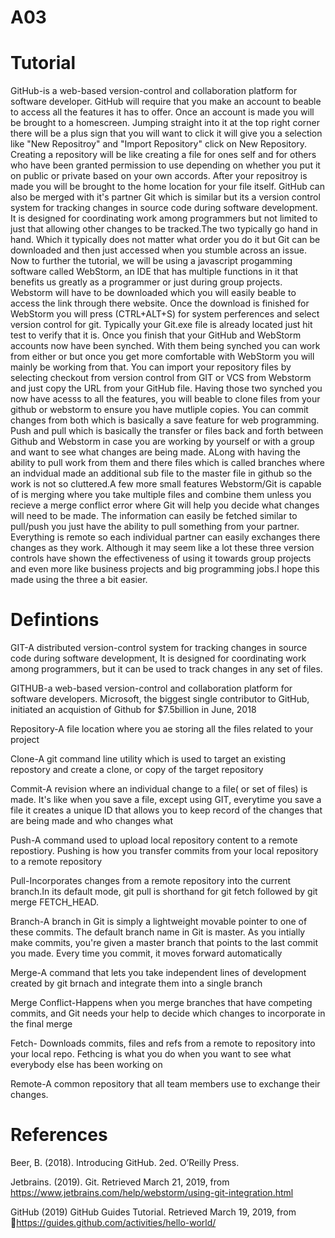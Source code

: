 # A03

# Tutorial
GitHub-is a web-based version-control and collaboration platform for software developer. GitHub will require that you make an account to beable to access all the features it has to offer. Once an account is made you will be brought to a homescreen. Jumping straight into it at the top right corner there will be a plus sign that you will want to click it will give you a selection like "New Repositroy" and "Import Repository" click on New Repository. Creating a repository will be like creating a file for ones self and for others who have been granted permission to use depending on whether you put it on public or private based on your own accords. After your repositroy is made you will be brought to the home location for your file itself. GitHub can also be merged with it's partner Git which is similar but its a version control system for tracking changes in source code during software development. It is designed for coordinating work among programmers but not limited to just that allowing other changes to be tracked.The two typically go hand in hand. Which it typically does not matter what order you do it but Git can be downloaded and then just accessed when you stumble across an issue. Now to further the tutorial, we will be using a javascript progamming software called WebStorm, an IDE that has multiple functions in it that benefits us greatly as a programmer or just during group projects. Webstorm will have to be downloaded which you will easily beable to access the link through there website. Once the download is finished for WebStorm you will press (CTRL+ALT+S) for system perferences and select version control for git. Typically your Git.exe file is already located just hit test to verify that it is. Once you finish that your GitHub and WebStorm accounts now have been synched. With them being synched you can work from either or but once you get more comfortable with WebStorm you will mainly be working from that. You can import your repository files by selecting checkout from version control from GIT or VCS from Webstorm and just copy the URL from your GitHub file. Having those two synched you now have acesss to all the features, you will beable to clone files from your github or webstorm to ensure you have mutliple copies. You can commit changes from both which is basically a save feature for web programming. Push and pull which is basically the transfer or files back and forth between Github and Webstorm in case you are working by yourself or with a group and want to see what changes are being made. ALong with having the ability to pull work from them and there files which is called branches where an indvidual made an additional sub file to the master file in github so the work is not so cluttered.A few more small features Webstorm/Git is capable of is merging where you take multiple files and combine them unless you recieve a merge conflict error where Git will help you decide what changes will need to be made. The information can easily be fetched similar to pull/push you just have the ability to pull something from your partner. Everything is remote so each individual partner can easily exchanges there changes as they work. Although it may seem like a lot these three version controls have shown the effectiveness of using it towards group projects and even more like business projects and big programming jobs.I hope this made using the three a bit easier.

# Defintions
GIT-A distributed version-control system for tracking changes in source code during software development, It is designed for coordinating work among programmers, but it can be used to track changes in any set of files.

GITHUB-a web-based version-control and collaboration platform for software developers. Microsoft, the biggest single contributor to GitHub, initiated an acquistion of Github for $7.5billion in June, 2018

Repository-A file location where you ae storing all the files related to your project

Clone-A git command line utility which is used to target an existing repostory and create a clone, or copy of the target repository

Commit-A revision where an individual change to a file( or set of files) is made. It's like when you save a file, except using GIT, everytime you save a file it creates a unique ID that allows you to keep record of the changes that are being made and who changes what

Push-A command used to upload local repository content to a remote repostiory. Pushing is how you transfer commits from your local repository to a remote repository 

Pull-Incorporates changes from a remote repository into the current branch.In its default mode, git pull is shorthand for git fetch followed by git merge FETCH_HEAD.

Branch-A branch in Git is simply a lightweight movable pointer to one of these commits. The default branch name in Git is master. As you intially make commits, you're given a master branch that points to the last commit you made. Every time you commit, it moves forward automatically

Merge-A command that lets you take independent lines of development created by git brnach and integrate them into a single branch

Merge Conflict-Happens when you merge branches that have competing commits, and Git needs your help to decide which changes to incorporate in the final merge

Fetch- Downloads commits, files and refs from a remote to repository into your local repo. Fethcing is what you do when you want to see what everybody else has been working on

Remote-A common repository that all team members use to exchange their changes.

# References
Beer, B. (2018). Introducing GitHub. 2ed. O’Reilly Press. 

Jetbrains. (2019). Git.   Retrieved March 21, 2019, from https://www.jetbrains.com/help/webstorm/using-git-integration.html

GitHub (2019) GitHub Guides Tutorial. Retrieved  March 19, 2019, from https://guides.github.com/activities/hello-world/ 

